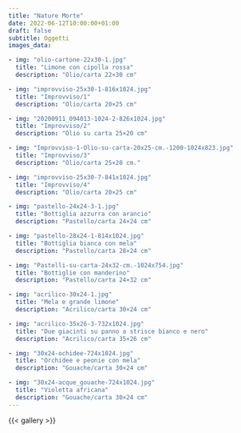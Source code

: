 ```yaml
---
title: "Nature Morte"
date: 2022-06-12T10:00:00+01:00
draft: false
subtitle: Oggetti
images_data:

- img: "olio-cartone-22x30-1.jpg"
  title: "Limone con cipolla rossa"
  description: "Olio/carta 22×30 cm"

- img: "improvviso-25x30-1-816x1024.jpg"
  title: "Improvviso/1"
  description: "Olio/carta 20×25 cm"

- img: "20200911_094013-1024-2-826x1024.jpg"
  title: "Improvviso/2"
  description: "Olio su carta 25×20 cm"

- img: "Improvviso-1-Olio-su-carta-20x25-cm.-1200-1024x823.jpg"
  title: "Improvviso/3"
  description: "Olio/carta 25×20 cm."

- img: "improvviso-25x30-7-841x1024.jpg"
  title: "Improvviso/4"
  description: "Olio/carta 20×25 cm"

- img: "pastello-24x24-3-1.jpg"
  title: "Bottiglia azzurra con arancio"
  description: "Pastello/carta 24×24 cm"

- img: "pastello-28x24-1-814x1024.jpg"
  title: "Bottiglia bianca con mela"
  description: "Pastello/carta 28×24 cm"

- img: "Pastelli-su-carta-24x32-cm.-1024x754.jpg"
  title: "Bottiglie con manderino"
  description: "Pastello/carta 24×32 cm"

- img: "acrilico-30x24-1.jpg"
  title: "Mela e grande limone"
  description: "Acrilico/carta 30×24 cm"

- img: "acrilico-35x26-3-732x1024.jpg"
  title: "Due giacinti su panno a strisce bianco e nero"
  description: "Acrilico/carta 35×26 cm"

- img: "30x24-ochidee-724x1024.jpg"
  title: "Orchidee e peonie con mela"
  description: "Gouache/carta 30×24 cm"

- img: "30x24-acque_gouache-724x1024.jpg"
  title: "Violetta africana"
  description: "Gouache/carta 30×24 cm"
---
```




{{< gallery >}} 